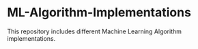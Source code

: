 # ML-Algorithm-Implementations

This repository includes different Machine Learning Algorithm implementations.
